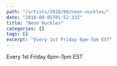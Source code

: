 ```yaml
---
path: "/artists/2018/08/neon-nuckles/"
date: "2018-08-05T01:52:33Z"
title: "Neon Nuckles"
categories: []
tags: []
excerpt: "Every 1st Friday 6pm-7pm EST"
---
```


Every 1st Friday 6pm-7pm EST